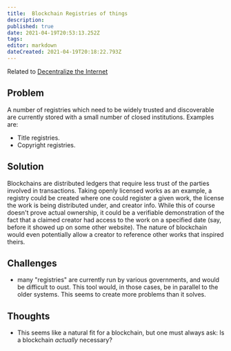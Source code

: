 ```yaml
---
title:  Blockchain Registries of things
description: 
published: true
date: 2021-04-19T20:53:13.252Z
tags: 
editor: markdown
dateCreated: 2021-04-19T20:18:22.793Z
---
```


Related to [Decentralize the Internet](decentralize-internet.md)

## Problem

A number of registries which need to be widely trusted and discoverable are
currently stored with a small number of closed institutions.  Examples are:
- Title registries.
- Copyright registries.

## Solution

Blockchains are distributed ledgers that require less trust of the parties
involved in transactions.  Taking openly licensed works as an example, a
registry could be created where one could register a given work, the license
the work is being distributed under, and creator info.  While this of course
doesn't prove actual ownership, it could be a verifiable demonstration of the
fact that a claimed creator had access to the work on a specified date (say,
before it showed up on some other website).  The nature of blockchain would
even potentially allow a creator to reference other works that inspired theirs.

## Challenges

- many "registries" are currently run by various governments, and would be
  difficult to oust.  This tool would, in those cases, be in parallel to the
  older systems.  This seems to create more problems than it solves.

## Thoughts

- This seems like a natural fit for a blockchain, but one must always ask:  Is
  a blockchain _actually_ necessary?
